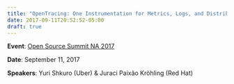 ```yaml
---
title: "OpenTracing: One Instrumentation for Metrics, Logs, and Distributed Tracing"
date: 2017-09-11T20:52:52-05:00
draft: true
---
```


**Event**: [Open Source Summit NA 2017](https://ossna2017.sched.com/event/Boku/opentracing-one-instrumentation-for-metrics-logs-and-distributed-tracing-juraci-paixao-krohling-red-hat-yuri-shkuro-uber)

**Date**: September 11, 2017

**Speakers**: Yuri Shkuro (Uber) & Juraci Paixão Kröhling (Red Hat)
